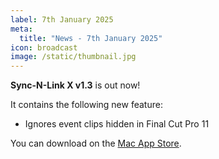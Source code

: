 ```yaml
---
label: 7th January 2025
meta:
  title: "News - 7th January 2025"
icon: broadcast
image: /static/thumbnail.jpg
---
```


**Sync-N-Link X v1.3** is out now!

It contains the following new feature:

- Ignores event clips hidden in Final Cut Pro 11

You can download on the [Mac App Store](https://apps.apple.com/app/sync-n-link-x/id517599985).